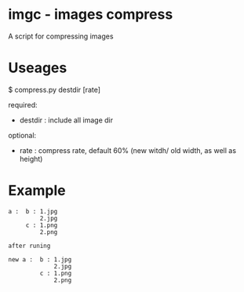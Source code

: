 # imgc - images compress
A script for compressing images

# Useages
$ compress.py destdir [rate]

required:
* destdir : include all image dir

optional:
* rate    : compress rate, default 60% (new witdh/ old width, as well as height)

# Example

```
a :  b : 1.jpg 
         2.jpg  
     c : 1.png 
         2.png 

after runing 

new a :  b : 1.jpg
             2.jpg
         c : 1.png
             2.png
```
